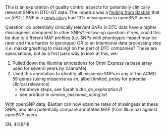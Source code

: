 This is an exploration of quality control aspects for potentially clinically relevant SNPs in DTC-GT data.
The impetus was a [finding from Bastian](https://twitter.com/gedankenstuecke/status/981342202600161280)
that an APOL1 SNP in a [news story](https://www.huffingtonpost.com/entry/home-genetic-test-false-positives_us_5ac27188e4b04646b6451c42) 
had 13% missingness in openSNP users.

Question: do potentially clinically relevant SNPs in DTC data have a higher missingness compared to other SNPs?
Follow-up question: if yes, could this be due to different MAF profiles (i.e. SNPs with phentoypic impact may be rarer and thus harder to genotype) OR to an intentional data processing step (i.e. masking/setting to missing) on the part of DTC companies?
These are speculations, but as a first pass way to look at this, we:

1. Pulled down the Illumina annotations for Omni Express (a base array used for several years by 23andMe)
1. Used this annotation to identify all missense SNPs in any of the ACMG 59 genes (using missense as an, albeit limited, proxy for potential clinical relevance)
	* for above steps, see Sarah's _dtc_qc_exploration.R_
	* see product in _omniex_missense_acmg.txt_
	
With openSNP data, Bastian can now examine rates of missingess at these SNPs, and also potentially compare annotated MAF (from Illumina) against openSNP users.

SN, 4/28/18